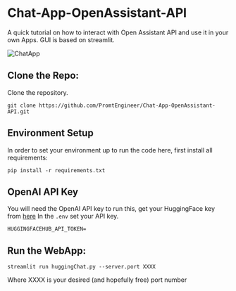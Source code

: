 # Chat-App-OpenAssistant-API
A quick tutorial on how to interact with Open Assistant API and use it in your own Apps. GUI is based on streamlit. 

![ChatApp](https://github.com/PromtEngineer/Chat-App-OpenAssistant-API/assets/134474669/dbcd36be-55f5-44e6-b3e7-1c1eb110d854)


## Clone the Repo:
Clone the repository. 
```shell
git clone https://github.com/PromtEngineer/Chat-App-OpenAssistant-API.git
```

## Environment Setup
In order to set your environment up to run the code here, first install all requirements:

```shell
pip install -r requirements.txt
```

## OpenAI API Key 

You will need the OpenAI API key to run this, get your HuggingFace key from [here](https://huggingface.co/settings/tokens)
In the `.env` set your API key. 

```shell
HUGGINGFACEHUB_API_TOKEN=
```

## Run the WebApp:

```shell
streamlit run huggingChat.py --server.port XXXX
```
Where XXXX is your desired (and hopefully free) port number